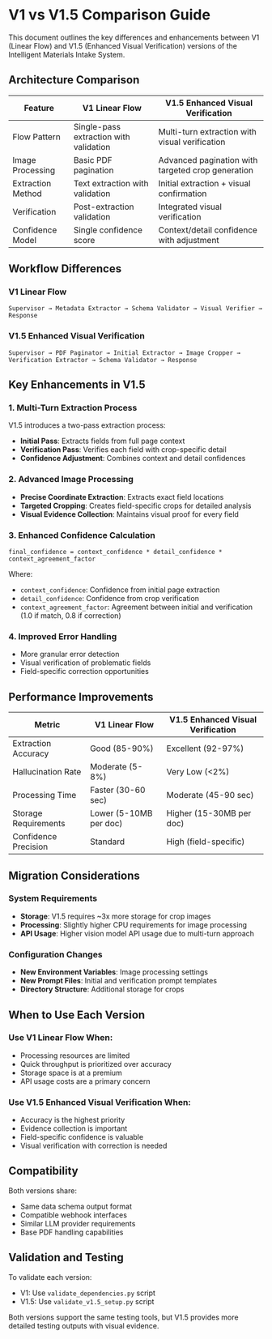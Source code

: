 # V1 vs V1.5 Comparison Guide

This document outlines the key differences and enhancements between V1 (Linear Flow) and V1.5 (Enhanced Visual Verification) versions of the Intelligent Materials Intake System.

## Architecture Comparison

| Feature | V1 Linear Flow | V1.5 Enhanced Visual Verification |
|---------|---------------|----------------------------------|
| Flow Pattern | Single-pass extraction with validation | Multi-turn extraction with visual verification |
| Image Processing | Basic PDF pagination | Advanced pagination with targeted crop generation |
| Extraction Method | Text extraction with validation | Initial extraction + visual confirmation |
| Verification | Post-extraction validation | Integrated visual verification |
| Confidence Model | Single confidence score | Context/detail confidence with adjustment |

## Workflow Differences

### V1 Linear Flow
```
Supervisor → Metadata Extractor → Schema Validator → Visual Verifier → Response
```

### V1.5 Enhanced Visual Verification
```
Supervisor → PDF Paginator → Initial Extractor → Image Cropper → Verification Extractor → Schema Validator → Response
```

## Key Enhancements in V1.5

### 1. Multi-Turn Extraction Process
V1.5 introduces a two-pass extraction process:
- **Initial Pass**: Extracts fields from full page context
- **Verification Pass**: Verifies each field with crop-specific detail
- **Confidence Adjustment**: Combines context and detail confidences

### 2. Advanced Image Processing
- **Precise Coordinate Extraction**: Extracts exact field locations
- **Targeted Cropping**: Creates field-specific crops for detailed analysis
- **Visual Evidence Collection**: Maintains visual proof for every field

### 3. Enhanced Confidence Calculation
```
final_confidence = context_confidence * detail_confidence * context_agreement_factor
```
Where:
- `context_confidence`: Confidence from initial page extraction
- `detail_confidence`: Confidence from crop verification
- `context_agreement_factor`: Agreement between initial and verification (1.0 if match, 0.8 if correction)

### 4. Improved Error Handling
- More granular error detection
- Visual verification of problematic fields
- Field-specific correction opportunities

## Performance Improvements

| Metric | V1 Linear Flow | V1.5 Enhanced Visual Verification |
|--------|---------------|----------------------------------|
| Extraction Accuracy | Good (85-90%) | Excellent (92-97%) |
| Hallucination Rate | Moderate (5-8%) | Very Low (<2%) |
| Processing Time | Faster (30-60 sec) | Moderate (45-90 sec) |
| Storage Requirements | Lower (5-10MB per doc) | Higher (15-30MB per doc) |
| Confidence Precision | Standard | High (field-specific) |

## Migration Considerations

### System Requirements
- **Storage**: V1.5 requires ~3x more storage for crop images
- **Processing**: Slightly higher CPU requirements for image processing
- **API Usage**: Higher vision model API usage due to multi-turn approach

### Configuration Changes
- **New Environment Variables**: Image processing settings
- **New Prompt Files**: Initial and verification prompt templates
- **Directory Structure**: Additional storage for crops

## When to Use Each Version

### Use V1 Linear Flow When:
- Processing resources are limited
- Quick throughput is prioritized over accuracy
- Storage space is at a premium
- API usage costs are a primary concern

### Use V1.5 Enhanced Visual Verification When:
- Accuracy is the highest priority
- Evidence collection is important
- Field-specific confidence is valuable
- Visual verification with correction is needed

## Compatibility

Both versions share:
- Same data schema output format
- Compatible webhook interfaces
- Similar LLM provider requirements
- Base PDF handling capabilities

## Validation and Testing

To validate each version:
- V1: Use `validate_dependencies.py` script
- V1.5: Use `validate_v1.5_setup.py` script

Both versions support the same testing tools, but V1.5 provides more detailed testing outputs with visual evidence.